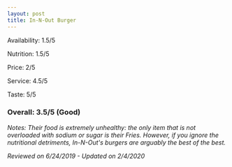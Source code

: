 ```yaml
---
layout: post
title: In-N-Out Burger
---
```


Availability: 1.5/5

Nutrition: 1.5/5

Price: 2/5

Service: 4.5/5

Taste: 5/5

### Overall: 3.5/5 (Good)

*Notes: Their food is extremely unhealthy: the only item that is not overloaded with sodium or sugar is their Fries. However, 
if you ignore the nutritional detriments, In-N-Out's burgers are arguably the best of the best.*

*Reviewed on 6/24/2019 - Updated on 2/4/2020*
